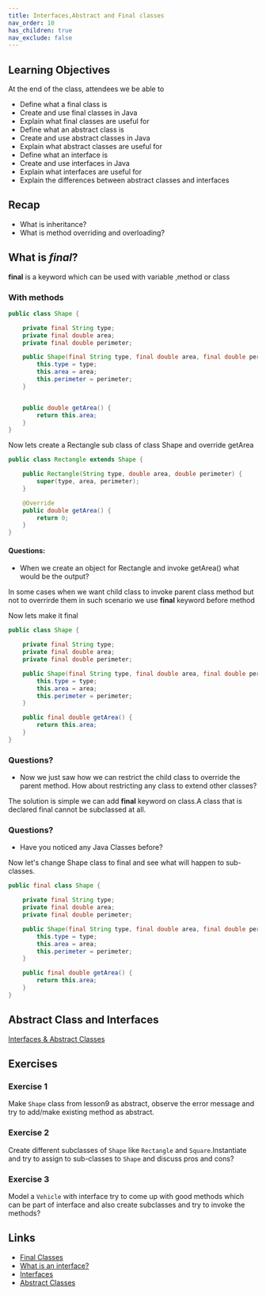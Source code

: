 ```yaml
---
title: Interfaces,Abstract and Final classes
nav_order: 10
has_children: true
nav_exclude: false
---
```


## Learning Objectives

At the end of the class, attendees we be able to

- Define what a final class is
- Create and use final classes in Java
- Explain what final classes are useful for
- Define what an abstract class is
- Create and use abstract classes in Java
- Explain what abstract classes are useful for
- Define what an interface is
- Create and use interfaces in Java
- Explain what interfaces are useful for
- Explain the differences between abstract classes and interfaces


## Recap
- What is inheritance?
- What is method overriding and overloading?


## What is _final_?

**final** is a keyword which can be used with variable ,method or class


### With methods
```java
public class Shape {

    private final String type;
    private final double area;
    private final double perimeter;

    public Shape(final String type, final double area, final double perimeter) {
        this.type = type;
        this.area = area;
        this.perimeter = perimeter;
    }


    public double getArea() {
        return this.area;
    }
}
```
Now lets create a Rectangle sub class of class Shape and override getArea

```java
public class Rectangle extends Shape {

    public Rectangle(String type, double area, double perimeter) {
        super(type, area, perimeter);
    }

    @Override
    public double getArea() {
        return 0;
    }
}
```

#### Questions:
- When we create an object for Rectangle and invoke getArea() what would be the output?


In some cases when we want child class to invoke parent class method but not to overrirde them in such scenario we use **final** keyword before method

Now lets make it final
```java
public class Shape {

    private final String type;
    private final double area;
    private final double perimeter;

    public Shape(final String type, final double area, final double perimeter) {
        this.type = type;
        this.area = area;
        this.perimeter = perimeter;
    }

    public final double getArea() {
        return this.area;
    }
}
```

### Questions?
- Now we just saw how we can restrict the child class to override the parent method. How about restricting any class to extend other classes?



The solution is simple we can add **final** keyword on class.A class that is declared final cannot be subclassed at all.

### Questions?
- Have you noticed any Java Classes before?

Now let's change Shape class to final and see what will happen to sub-classes.

```java
public final class Shape {

    private final String type;
    private final double area;
    private final double perimeter;

    public Shape(final String type, final double area, final double perimeter) {
        this.type = type;
        this.area = area;
        this.perimeter = perimeter;
    }

    public final double getArea() {
        return this.area;
    }
}
```


## Abstract Class and Interfaces
[Interfaces & Abstract Classes](https://speakerdeck.com/ftchirou/interfaces-and-abstract-classes-in-java)

## Exercises

### Exercise 1 
Make `Shape` class from lesson9 as abstract, observe the error message and try to add/make existing method as abstract.

### Exercise 2
Create different subclasses of `Shape` like `Rectangle` and `Square`.Instantiate and try to assign to sub-classes to `Shape` and discuss pros and cons?

### Exercise 3
Model a `Vehicle` with interface try to come up with good methods which can be part of interface
and also create subclasses and try to invoke the methods?

## Links
- [Final Classes](https://docs.oracle.com/javase/tutorial/java/IandI/final.html)
- [What is an interface?](https://docs.oracle.com/javase/tutorial/java/concepts/interface.html)
- [Interfaces](https://docs.oracle.com/javase/tutorial/java/IandI/createinterface.html)
- [Abstract Classes](https://docs.oracle.com/javase/tutorial/java/IandI/abstract.html)